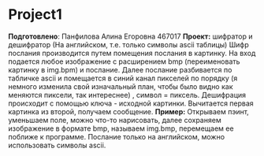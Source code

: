 # Project1
__Подготовлено__:
Панфилова Алина Егоровна 467017
__Проект:__ шифратор и дешифратор (На английском, т.е. только символы ascii таблицы)
Шифр послания производится путем помещения послания в картинку. На вход подается любое изображение с расширением bmp (переименовать картинку в img.bpm) и послание. Далее послание разбивается по табличке ascii и помещается в синий канал пикселей по порядку (я немного изменила свой изначальный план, чтобы было видно как меняются пиксели, так интереснее) , символ = пиксель. Дешифрация происходит с помощью ключа - исходной картинки. Вычитается первая картинка из второй, получаем сообщение. 
__Пример:__ Открываем пэинт, уменьшаем поле, можно что-то нарисовать, далее сохраняем изображение в формате bmp, называем img.bmp, перемещаем ее поближе к программе. Послание только на английском, можно использовать символы ascii. 
